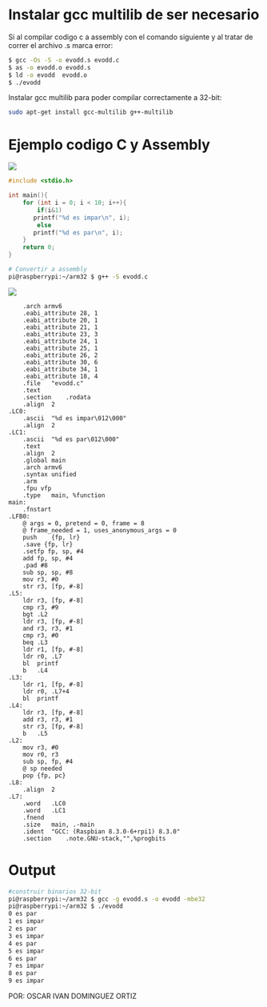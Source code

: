 # Instalar gcc multilib de ser necesario
Si al compilar codigo c a assembly con el comando siguiente y al tratar de correr el archivo .s marca error:
```bash
$ gcc -Os -S -o evodd.s evodd.c
$ as -o evodd.o evodd.s
$ ld -o evodd  evodd.o
$ ./evodd
```

Instalar gcc multilib para poder compilar correctamente a 32-bit:
```bash
sudo apt-get install gcc-multilib g++-multilib
```

# Ejemplo codigo C y Assembly

![](images/c.png) 

```c
#include <stdio.h>

int main(){
    for (int i = 0; i < 10; i++){
        if(i&1)
	   printf("%d es impar\n", i);
        else
	   printf("%d es par\n", i);
    }
    return 0;
}
```

```bash
# Convertir a assembly
pi@raspberrypi:~/arm32 $ g++ -S evodd.c
```

![](images/asm.png)

```assembly
	.arch armv6
	.eabi_attribute 28, 1
	.eabi_attribute 20, 1
	.eabi_attribute 21, 1
	.eabi_attribute 23, 3
	.eabi_attribute 24, 1
	.eabi_attribute 25, 1
	.eabi_attribute 26, 2
	.eabi_attribute 30, 6
	.eabi_attribute 34, 1
	.eabi_attribute 18, 4
	.file	"evodd.c"
	.text
	.section	.rodata
	.align	2
.LC0:
	.ascii	"%d es impar\012\000"
	.align	2
.LC1:
	.ascii	"%d es par\012\000"
	.text
	.align	2
	.global	main
	.arch armv6
	.syntax unified
	.arm
	.fpu vfp
	.type	main, %function
main:
	.fnstart
.LFB0:
	@ args = 0, pretend = 0, frame = 8
	@ frame_needed = 1, uses_anonymous_args = 0
	push	{fp, lr}
	.save {fp, lr}
	.setfp fp, sp, #4
	add	fp, sp, #4
	.pad #8
	sub	sp, sp, #8
	mov	r3, #0
	str	r3, [fp, #-8]
.L5:
	ldr	r3, [fp, #-8]
	cmp	r3, #9
	bgt	.L2
	ldr	r3, [fp, #-8]
	and	r3, r3, #1
	cmp	r3, #0
	beq	.L3
	ldr	r1, [fp, #-8]
	ldr	r0, .L7
	bl	printf
	b	.L4
.L3:
	ldr	r1, [fp, #-8]
	ldr	r0, .L7+4
	bl	printf
.L4:
	ldr	r3, [fp, #-8]
	add	r3, r3, #1
	str	r3, [fp, #-8]
	b	.L5
.L2:
	mov	r3, #0
	mov	r0, r3
	sub	sp, fp, #4
	@ sp needed
	pop	{fp, pc}
.L8:
	.align	2
.L7:
	.word	.LC0
	.word	.LC1
	.fnend
	.size	main, .-main
	.ident	"GCC: (Raspbian 8.3.0-6+rpi1) 8.3.0"
	.section	.note.GNU-stack,"",%progbits
```

# Output
```bash
#construir binarios 32-bit
pi@raspberrypi:~/arm32 $ gcc -g evodd.s -o evodd -mbe32
pi@raspberrypi:~/arm32 $ ./evodd
0 es par
1 es impar
2 es par
3 es impar
4 es par
5 es impar
6 es par
7 es impar
8 es par
9 es impar
```


POR: OSCAR IVAN DOMINGUEZ ORTIZ
